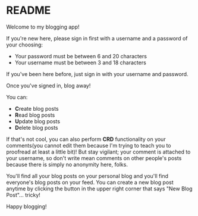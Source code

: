 # README

Welcome to my blogging app!

If you're new here, please sign in first with a username and a password of your choosing:
* Your password must be between 6 and 20 characters
* Your username must be between 3 and 18 characters

If you've been here before, just sign in with your username and password.

Once you've signed in, blog away!

You can:
* **C**reate blog posts
* **R**ead blog posts
* **U**pdate blog posts
* **D**elete blog posts

If that's not cool, you can also perform **CRD** functionality on your comments(you cannot edit them because I'm trying to teach you to proofread at least a little bit)! But stay vigilant; your comment is attached to your username, so don't write mean comments on other people's posts because there is simply no anonymity here, folks.

You'll find all your blog posts on your personal blog and you'll find everyone's blog posts on your feed. You can create a new blog post anytime by clicking the button in the upper right corner that says "New Blog Post"... tricky!

Happy blogging!
